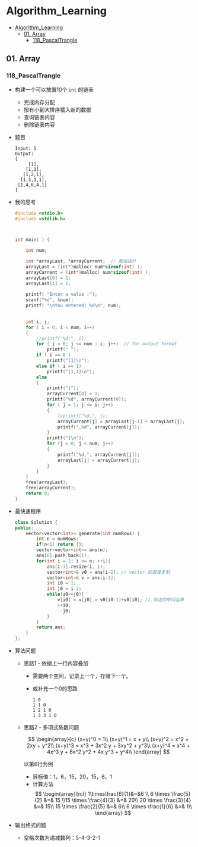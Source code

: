 # Algorithm_Learning

<!-- TOC -->

- [Algorithm_Learning](#algorithm_learning)
  - [01. Array](#01-array)
    - [118_PascalTrangle](#118_pascaltrangle)

<!-- /TOC -->



## 01. Array

### 118_PascalTrangle

- 构建一个可以放置10个 `int` 的链表
  - 完成内存分配
  - 按有小到大排序插入新的数据
  - 查询链表内容
  - 删除链表内容

- 题目

  ```
  Input: 5
  Output:
  [
       [1],
      [1,1],
     [1,2,1],
    [1,3,3,1],
   [1,4,6,4,1]
  ]
  ```

- 我的思考

  ```c
  #include <stdio.h>
  #include <stdlib.h>
  
  
  
  int main( ) {
  
      int num;
  
      int *arrayLast, *arrayCurrent;  // 数组指针
      arrayLast = (int*)malloc( num*sizeof(int) );
      arrayCurrent = (int*)malloc( num*sizeof(int) );
      arrayLast[0] = 1;
      arrayLast[1] = 1;
      
      printf( "Enter a value :");
      scanf("%d", &num);
      printf( "\nYou entered: %d\n", num);
  
      
      int i, j;
      for ( i = 0; i < num; i++)
      {
          //printf("%d:", i);
          for ( j = 0; j <= num - i; j++)  // for output format
              printf(" ");
          if ( i == 0 )
              printf("[1]\n");
          else if ( i == 1)
              printf("[1,1]\n");
          else
          {
              printf("[");
              arrayCurrent[0] = 1;
              printf("%d", arrayCurrent[0]);
              for ( j = 1; j <= i; j++)
              {
                  //printf("%d,", j);
                  arrayCurrent[j] = arrayLast[j-1] + arrayLast[j];
                  printf(",%d", arrayCurrent[j]);
              }
              printf("]\n");
              for (j = 0; j < num; j++)
              {
                  printf("%d,", arrayCurrent[j]);
                  arrayLast[j] = arrayCurrent[j];
              }
          }
      }
      free(arrayLast);
      free(arrayCurrent);
      return 0;
  }
  ```

- 最快速程序

  ```c++
  class Solution {
  public:
      vector<vector<int>> generate(int numRows) {
          int n = numRows;
          if(n<1) return {};
          vector<vector<int>> ans(n);
          ans[0].push_back(1);
          for(int i = 2; i <= n; ++i){
              ans[i-1].resize(i, 1);
              vector<int>& v0 = ans[i-2]; // vector 的直接复制
              vector<int>& v = ans[i-1];
              int i0 = 1; 
              int j0 = i-2;
              while(i0<=j0){
                  v[i0] = v[j0] = v0[i0-1]+v0[i0]; // 两边向中间运算
                  ++i0;
                  --j0;
              }
          }
          return ans;
      }
  };
  ```

- 算法问题

  - 思路1 - 依据上一行内容叠加

    - 需要两个空间，记录上一个，存储下一个。

    - 或补充一个0的思路

      ```
      1 0 
      1 1 0
      1 2 1 0
      1 3 3 1 0
      ```

  - 思路2 - 多项式系数问题

    $$
    \begin{array}{c}  (x+y)^0 = 1\\  (x+y)^1 = x + y\\  (x+y)^2 = x^2 + 2xy + y^2\\  (x+y)^3 = x^3 + 3x^2 y + 3xy^2 + y^3\\  (x+y)^4 = x^4 + 4x^3 y + 6x^2 y^2 + 4x y^3 + y^4\\  \end{array}
    $$

    以第6行为例

    - 目标值：1，6，15，20，15，6，1
    - 计算方法 
    $$
    \begin{array}{rcl}  1\times\frac{6}{1}&=&6 \\ 6 \times \frac{5}{2} &=& 15 \\15 \times \frac{4}{3} &=& 20\\  20 \times \frac{3}{4} &=& 15\\  15 \times \frac{2}{5} &=& 6\\  6 \times \frac{1}{6} &=& 1\\  \end{array}
    $$

- 输出格式问题

  - 空格次数为递减数列：5-4-3-2-1
